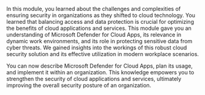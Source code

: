 

In this module, you learned about the challenges and complexities of ensuring security in organizations as they shifted to cloud technology. You learned that balancing access and data protection is crucial for optimizing the benefits of cloud applications and services.
This module gave you an understanding of Microsoft Defender for Cloud Apps, its relevance in dynamic work environments, and its role in protecting sensitive data from cyber threats. We gained insights into the workings of this robust cloud security solution and its effective utilization in modern workplace scenarios.

You can now describe Microsoft Defender for Cloud Apps, plan its usage, and implement it within an organization. This knowledge empowers you to strengthen the security of cloud applications and services, ultimately improving the overall security posture of an organization.